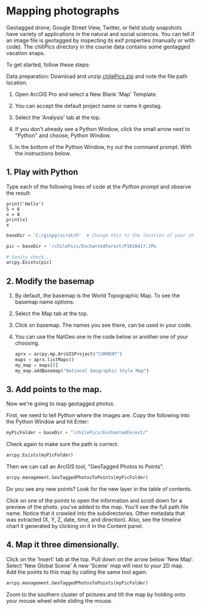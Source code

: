 # **Mapping photographs**

Geotagged drone, Google Street View, Twitter, or field study snapshots have variety of applications in the natural and social sciences.  You can tell if an image file is geotagged by inspecting its exif properties (manually or with code). The chiliPics directory in the course data contains some geotagged vacation snaps. 

To get started, follow these steps:

Data preparation: Download and unzip [chilePics.zip](https://drive.google.com/file/d/1Y-IzaKyDzhxHhgOHhwpTBZ0afLWaXERP/view?usp=sharing)  and note the file path location. 

1. Open ArcGIS Pro and select a New Blank 'Map' Template.  

2. You can accept the default project name or name it geotag.

3. Select the 'Analysis' tab at the top.

4. If you don't already see a Python Window, click the small arrow next to "Python" and choose, Python Window.

5. In the bottom of the Python Window, try out the command prompt. With the instructions below. 

## 1. Play with Python
Type each of the following lines of code at the *Python prompt* and observe the result:

```
print('Hello')
5 + 6
x = 8
print(x)
x  
```

```Python
baseDir = 'C:/gispy/scratch'  # Change this to the location of your chilePics directory
```
```python
pic = baseDir + '/chilePics/EnchantedForest/P1010417.JPG
```

```python
# Sanity check...
arcpy.Exists(pic)
```

## 2. Modify the basemap

1. By default, the basemap is the World Topographic Map. To see the basemap name options:

  1. Select the Map tab at the top.  

  2. Click on basemap.  The names you see there, can be used in your code.

  3. You can use the NatGeo one in the code below or another one of your choosing.

     ```python
     aprx = arcpy.mp.ArcGISProject("CURRENT")
     maps = aprx.listMaps()
     my_map = maps[0]
     my_map.addBasemap("National Geographic Style Map")
     ```

## 3. Add points to the map.
Now we're going to map geotagged photos.  

First, we need to tell Python where the images are.  Copy the following into the Python Window and hit Enter:
   ~~~Python
   myPicFolder = baseDir + "/chilePics/EnchantedForest/"
   ~~~

Check again to make sure the path is correct.

~~~python
arcpy.Exists(myPicFolder)
~~~

Then we can call an ArcGIS tool, "GeoTagged Photos to Points". 
~~~Python
arcpy.management.GeoTaggedPhotosToPoints(myPicFolder)
~~~

Do you see any new points? Look for the new layer in the table of contents. 

Click on one of the points to open the information and scroll down for a preview of the photo.  you've added to the map. You'll see the full path file name.  Notice that it crawled into the subdirectories.  Other metadata that was extracted (X, Y, Z, date, time, and direction).  Also, see the timeline chart it generated by clicking on it in the Content panel.

## 4. **Map it three dimensionally.**

Click on the 'Insert' tab at the top.  Pull down on the arrow below 'New Map'.  Select 'New Global Scene'  A new 'Scene' map will next to your 2D map.  Add the points to this map by calling the same tool again.
   ~~~python
arcpy.management.GeoTaggedPhotosToPoints(myPicFolder)
   ~~~

Zoom to the southern cluster of pictures and tilt the map by holding onto your mouse wheel while sliding the mouse.
